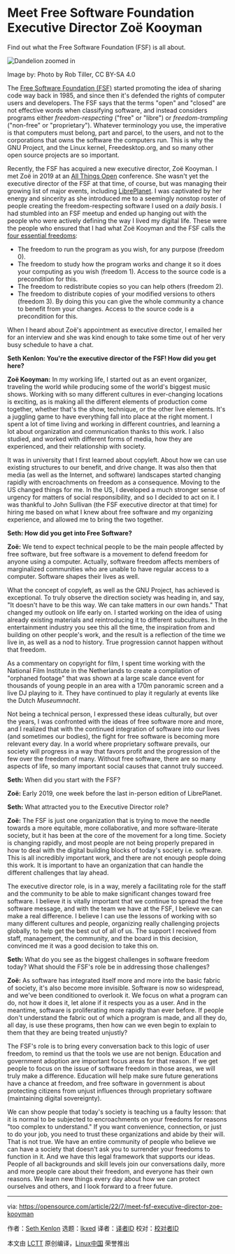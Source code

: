 [#]: subject: "Meet Free Software Foundation Executive Director Zoë Kooyman"
[#]: via: "https://opensource.com/article/22/7/meet-fsf-executive-director-zoe-kooyman"
[#]: author: "Seth Kenlon https://opensource.com/users/seth"
[#]: collector: "lkxed"
[#]: translator: " "
[#]: reviewer: " "
[#]: publisher: " "
[#]: url: " "

Meet Free Software Foundation Executive Director Zoë Kooyman
======
Find out what the Free Software Foundation (FSF) is all about.

![Dandelion zoomed in][1]

Image by: Photo by Rob Tiller, CC BY-SA 4.0

The [Free Software Foundation (FSF)][2] started promoting the idea of sharing code way back in 1985, and since then it's defended the rights of computer users and developers. The FSF says that the terms "open" and "closed" are not effective words when classifying software, and instead considers programs either *freedom-respecting* ("free" or "libre") or *freedom-trampling* ("non-free" or "proprietary"). Whatever terminology you use, the imperative is that computers must belong, part and parcel, to the users, and not to the corporations that owns the software the computers run. This is why the GNU Project, and the Linux kernel, Freedesktop.org, and so many other open source projects are so important.

Recently, the FSF has acquired a new executive director, Zoë Kooyman. I met Zoë in 2019 at an [All Things Open][3] conference. She wasn't yet the executive director of the FSF at that time, of course, but was managing their growing list of major events, including [LibrePlanet][4]. I was captivated by her energy and sincerity as she introduced me to a seemingly nonstop roster of people creating the freedom-respecting software I used on a *daily basis*. I had stumbled into an FSF meetup and ended up hanging out with the people who were actively defining the way I lived my digital life. These were the people who ensured that I had what Zoë Kooyman and the FSF calls the [four essential freedoms][5]:

* The freedom to run the program as you wish, for any purpose (freedom 0).
* The freedom to study how the program works and change it so it does your computing as you wish (freedom 1). Access to the source code is a precondition for this.
* The freedom to redistribute copies so you can help others (freedom 2).
* The freedom to distribute copies of your modified versions to others (freedom 3). By doing this you can give the whole community a chance to benefit from your changes. Access to the source code is a precondition for this.

When I heard about Zoë's appointment as executive director, I emailed her for an interview and she was kind enough to take some time out of her very busy schedule to have a chat.

**Seth Kenlon: You're the executive director of the FSF! How did you get here?**

**Zoë Kooyman:** In my working life, I started out as an event organizer, traveling the world while producing some of the world's biggest music shows. Working with so many different cultures in ever-changing locations is exciting, as is making all the different elements of production come together, whether that's the show, technique, or the other live elements. It's a juggling game to have everything fall into place at the right moment. I spent a lot of time living and working in different countries, and learning a lot about organization and communication thanks to this work. I also studied, and worked with different forms of media, how they are experienced, and their relationship with society.

It was in university that I first learned about copyleft. About how we can use existing structures to our benefit, and drive change. It was also then that media (as well as the Internet, and software) landscapes started changing rapidly with encroachments on freedom as a consequence. Moving to the US changed things for me. In the US, I developed a much stronger sense of urgency for matters of social responsibility, and so I decided to act on it. I was thankful to John Sullivan (the FSF executive director at that time) for hiring me based on what I knew about free software and my organizing experience, and allowed me to bring the two together.

**Seth: How did you get into Free Software?**

**Zoë:** We tend to expect technical people to be the main people affected by free software, but free software is a movement to defend freedom for anyone using a computer. Actually, software freedom affects members of marginalized communities who are unable to have regular access to a computer. Software shapes their lives as well.

What the concept of copyleft, as well as the GNU Project, has achieved is exceptional. To truly observe the direction society was heading in, and say, "It doesn't have to be this way. We can take matters in our own hands." That changed my outlook on life early on. I started working on the idea of using already existing materials and reintroducing it to different subcultures. In the entertainment industry you see this all the time, the inspiration from and building on other people's work, and the result is a reflection of the time we live in, as well as a nod to history. True progression cannot happen without that freedom.

As a commentary on copyright for film, I spent time working with the National Film Institute in the Netherlands to create a compilation of "orphaned footage" that was shown at a large scale dance event for thousands of young people in an area with a 170m panoramic screen and a live DJ playing to it. They have continued to play it regularly at events like the Dutch *Museumnacht*.

Not being a technical person, I expressed these ideas culturally, but over the years, I was confronted with the ideas of free software more and more, and I realized that with the continued integration of software into our lives (and sometimes our bodies), the fight for free software is becoming more relevant every day. In a world where proprietary software prevails, our society will progress in a way that favors profit and the progression of the few over the freedom of many. Without free software, there are so many aspects of life, so many important social causes that cannot truly succeed.

**Seth:** When did you start with the FSF?

**Zoë:** Early 2019, one week before the last in-person edition of LibrePlanet.

**Seth:** What attracted you to the Executive Director role?

**Zoë:** The FSF is just one organization that is trying to move the needle towards a more equitable, more collaborative, and more software-literate society, but it has been at the core of the movement for a long time. Society is changing rapidly, and most people are not being properly prepared in how to deal with the digital building blocks of today's society i.e. software. This is all incredibly important work, and there are not enough people doing this work. It is important to have an organization that can handle the different challenges that lay ahead.

The executive director role, is in a way, merely a facilitating role for the staff and the community to be able to make significant changes toward free software. I believe it is vitally important that we continue to spread the free software message, and with the team we have at the FSF, I believe we can make a real difference. I believe I can use the lessons of working with so many different cultures and people, organizing really challenging projects globally, to help get the best out of all of us. The support I received from staff, management, the community, and the board in this decision, convinced me it was a good decision to take this on.

**Seth:** What do you see as the biggest challenges in software freedom today? What should the FSF's role be in addressing those challenges?

**Zoë:** As software has integrated itself more and more into the basic fabric of society, it's also become more invisible. Software is now so widespread, and we've been conditioned to overlook it. We focus on what a program can do, not how it does it, let alone if it respects you as a user. And in the meantime, software is proliferating more rapidly than ever before. If people don't understand the fabric out of which a program is made, and all they do, all day, is use these programs, then how can we even begin to explain to them that they are being treated unjustly?

The FSF's role is to bring every conversation back to this logic of user freedom, to remind us that the tools we use are not benign. Education and government adoption are important focus areas for that reason. If we get people to focus on the issue of software freedom in those areas, we will truly make a difference. Education will help make sure future generations have a chance at freedom, and free software in government is about protecting citizens from unjust influences through proprietary software (maintaining digital sovereignty).

We can show people that today's society is teaching us a faulty lesson: that it is normal to be subjected to encroachments on your freedoms for reasons "too complex to understand." If you want convenience, connection, or just to do your job, you need to trust these organizations and abide by their will. That is not true. We have an entire community of people who believe we can have a society that doesn't ask you to surrender your freedoms to function in it. And we have this legal framework that supports our ideas. People of all backgrounds and skill levels join our conversations daily, more and more people care about their freedom, and everyone has their own reasons. We learn new things every day about how we can protect ourselves and others, and I look forward to a freer future.

--------------------------------------------------------------------------------

via: https://opensource.com/article/22/7/meet-fsf-executive-director-zoe-kooyman

作者：[Seth Kenlon][a]
选题：[lkxed][b]
译者：[译者ID](https://github.com/译者ID)
校对：[校对者ID](https://github.com/校对者ID)

本文由 [LCTT](https://github.com/LCTT/TranslateProject) 原创编译，[Linux中国](https://linux.cn/) 荣誉推出

[a]: https://opensource.com/users/seth
[b]: https://github.com/lkxed
[1]: https://opensource.com/sites/default/files/dandelion_zoom.jpg
[2]: https://www.fsf.org/
[3]: https://www.allthingsopen.org/
[4]: https://libreplanet.org
[5]: https://www.gnu.org/philosophy/free-sw.en.html
